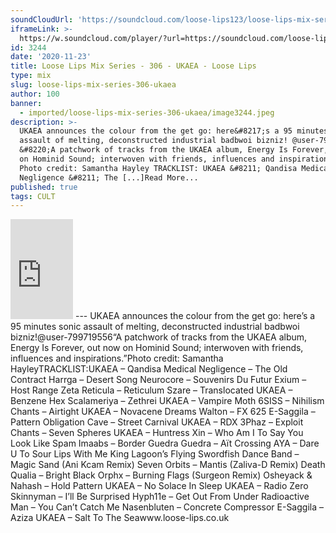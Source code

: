 ```yaml
---
soundCloudUrl: 'https://soundcloud.com/loose-lips123/loose-lips-mix-series-306-ukaea'
iframeLink: >-
  https://w.soundcloud.com/player/?url=https://soundcloud.com/loose-lips123/loose-lips-mix-series-306-ukaea&color=00aabb&auto_play=false&hide_related=false&show_comments=true&show_user=true&show_reposts=false
id: 3244
date: '2020-11-23'
title: Loose Lips Mix Series - 306 - UKAEA - Loose Lips
type: mix
slug: loose-lips-mix-series-306-ukaea
author: 100
banner:
  - imported/loose-lips-mix-series-306-ukaea/image3244.jpeg
description: >-
  UKAEA announces the colour from the get go: here&#8217;s a 95 minutes sonic
  assault of melting, deconstructed industrial badbwoi bizniz! @user-799719556
  &#8220;A patchwork of tracks from the UKAEA album, Energy Is Forever, out now
  on Hominid Sound; interwoven with friends, influences and inspirations.&#8221;
  Photo credit: Samantha Hayley TRACKLIST: UKAEA &#8211; Qandisa Medical
  Negligence &#8211; The [...]Read More...
published: true
tags: CULT
---
```

<iframe id="sc-widget" title="title" width="100" height="160" scrolling="no" frameborder="yes" allow="autoplay" src="https://w.soundcloud.com/player/?url=https://soundcloud.com/loose-lips123/loose-lips-mix-series-306-ukaea&amp;color=00aabb&amp;auto_play=false&amp;hide_related=false&amp;show_comments=true&amp;show_user=true&amp;show_reposts=false"></iframe>
---
UKAEA announces the colour from the get go: here’s a 95 minutes sonic assault of melting, deconstructed industrial badbwoi bizniz!@user-799719556“A patchwork of tracks from the UKAEA album, Energy Is Forever, out now on Hominid Sound; interwoven with friends, influences and inspirations.”Photo credit: Samantha HayleyTRACKLIST:UKAEA – Qandisa  
Medical Negligence – The Old Contract  
Harrga – Desert Song  
Neurocore – Souvenirs Du Futur  
Exium – Host Range  
Zeta Reticula – Reticulum  
Szare – Translocated  
UKAEA – Benzene Hex  
Scalameriya – Zethrei  
UKAEA – Vampire Moth  
6SISS – Nihilism  
Chants – Airtight  
UKAEA – Novacene Dreams  
Walton – FX 625  
E-Saggila – Pattern Obligation  
Cave – Street Carnival  
UKAEA – RDX  
3Phaz – Exploit  
Chants – Seven Spheres  
UKAEA – Huntress  
Xin – Who Am I To Say You Look Like Spam  
Imaabs – Border  
Guedra Guedra – Aït Crossing  
AYA – Dare U To Sour Lips With Me  
King Lagoon’s Flying Swordfish Dance Band – Magic Sand (Ani Kcam Remix)  
Seven Orbits – Mantis (Zaliva-D Remix)  
Death Qualia – Bright Black  
Orphx – Burning Flags (Surgeon Remix)  
Osheyack & Nahash – Hold Pattern  
UKAEA – No Solace In Sleep  
UKAEA – Radio Zero  
Skinnyman – I’ll Be Surprised  
Hyph11e – Get Out From Under  
Radioactive Man – You Can’t Catch Me  
Nasenbluten – Concrete Compressor  
E-Saggila – Aziza  
UKAEA – Salt To The Seawww.loose-lips.co.uk